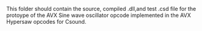 This folder should contain the source, compiled .dll,and test .csd file for the protoype of the AVX Sine wave oscillator opcode implemented in the AVX Hypersaw opcodes for Csound. 
